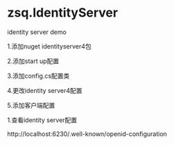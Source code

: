 # zsq.IdentityServer
identity server demo


1.添加nuget identityserver4包

2.添加start up配置

3.添加config.cs配置类

4.更改identity server4配置

5.添加客户端配置


1.查看identity server配置

http://localhost:6230/.well-known/openid-configuration
